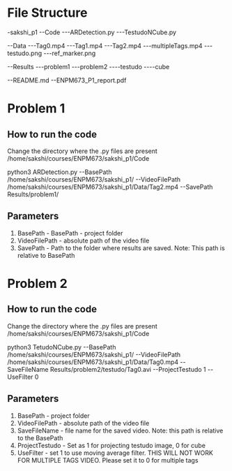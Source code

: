 # File Structure

-sakshi_p1
--Code
---ARDetection.py
---TestudoNCube.py

--Data
---Tag0.mp4
---Tag1.mp4
---Tag2.mp4
---multipleTags.mp4
---testudo.png
---ref_marker.png

--Results
---problem1
---problem2
----testudo
----cube

--README.md
--ENPM673_P1_report.pdf

# Problem 1

## How to run the code
Change the directory where the .py files are present    
/home/sakshi/courses/ENPM673/sakshi_p1/Code

python3 ARDetection.py --BasePath /home/sakshi/courses/ENPM673/sakshi_p1/ --VideoFilePath /home/sakshi/courses/ENPM673/sakshi_p1/Data/Tag2.mp4 --SavePath Results/problem1/

## Parameters
1) BasePath - BasePath - project folder 
2) VideoFilePath - absolute path of the video file
3) SavePath - Path to the folder where results are saved. Note: This path is relative to BasePath

# Problem 2

## How to run the code
Change the directory where the .py files are present    
/home/sakshi/courses/ENPM673/sakshi_p1/Code

 python3 TetudoNCube.py --BasePath /home/sakshi/courses/ENPM673/sakshi_p1/ --VideoFilePath /home/sakshi/courses/ENPM673/sakshi_p1/Data/Tag0.mp4 --SaveFileName Results/problem2/testudo/Tag0.avi --ProjectTestudo 1 --UseFilter 0


## Parameters

1) BasePath - project folder 
2) VideoFilePath - absolute path of the video file
3) SaveFileName - file name for the saved video. Note: this path is relative to the BasePath
4) ProjectTestudo - Set as 1 for projecting testudo image, 0 for cube
5) UseFilter - set 1 to use moving average filter. THIS WILL NOT WORK FOR MULTIPLE TAGS VIDEO. Please set it to 0 for multiple tags 